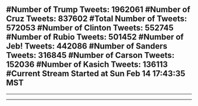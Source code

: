 #Number of Trump Tweets: 1962061
#Number of Cruz Tweets: 837602
#Total Number of Tweets: 572053 
#Number of Clinton Tweets: 552745
#Number of Rubio Tweets: 501452
#Number of Jeb! Tweets: 442086
#Number of Sanders Tweets: 316845
#Number of Carson Tweets: 152036
#Number of Kasich Tweets: 136113
#Current Stream Started at Sun Feb 14 17:43:35 MST
---
---
---
